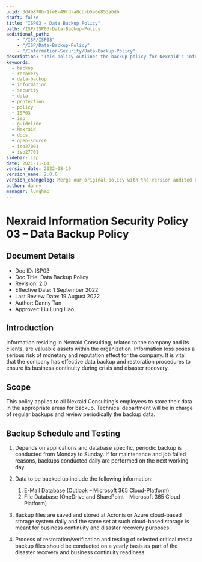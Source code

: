 ```yaml
---
uuid: 3ddb870b-1fe8-49fd-a0cb-b5a6e853a6db
draft: false
title: "ISP03 - Data Backup Policy"
path: /ISP/ISP03-Data-Backup-Policy
additional_path:
    - "/ISP/ISP03"
    - "/ISP/Data-Backup-Policy"
    - "/Information-Security/Data-Backup-Policy"
description: "This policy outlines the backup policy for Nexraid's information system."
keywords: 
  - backup
  - recovery
  - data-backup
  - information
  - security
  - data
  - protection
  - policy
  - ISP03
  - isp
  - guideline
  - Nexraid
  - docs
  - open-source
  - iso27001
  - iso27701
sidebar: isp
date: 2021-11-01
version_date: 2022-08-19
version_name: 2.0.0
version_changelog: Merge our original policy with the version audited by DPTM
author: danny
manager: lunghao
---
```



# Nexraid Information Security Policy 03 – Data Backup Policy

## Document Details
* Doc ID: ISP03
* Doc Title: Data Backup Policy
* Revision: 2.0
* Effective Date: 1 September 2022
* Last Review Date: 19 August 2022
* Author: Danny Tan
* Approver: Liu Lung Hao

## Introduction
Information residing in Nexraid Consulting, related to the company and its clients, are valuable assets within the organization. Information loss poses a serious risk of monetary and reputation effect for the company. It is vital that the company has effective data backup and restoration procedures to ensure its business continuity during crisis and disaster recovery.

## Scope
This policy applies to all Nexraid Consulting’s employees to store their data in the appropriate areas for backup. Technical department will be in charge of regular backups and review periodically the backup data.

## Backup Schedule and Testing

1. Depends on applications and database specific, periodic backup is conducted from Monday to Sunday. If for maintenance and job failed reasons, backups conducted daily are performed on the next working day.

2. Data to be backed up include the following information:
   1. E-Mail Database (Outlook – Microsoft 365 Cloud-Platform)
   2. File Database (OneDrive and SharePoint – Microsoft 365 Cloud Platform)

3. Backup files are saved and stored at Acronis or Azure cloud-based storage system daily and the same set at such cloud-based storage is meant for business continuity and disaster recovery purposes.

4. Process of restoration/verification and testing of selected critical media backup files should be conducted on a yearly basis as part of the disaster recovery and business continuity readiness.